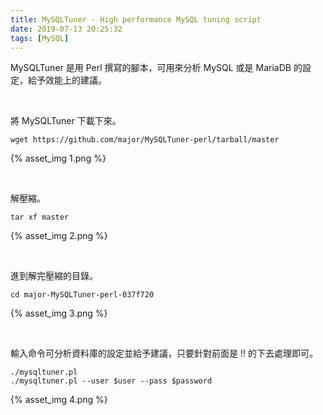 ```yaml
---
title: MySQLTuner - High performance MySQL tuning script
date: 2019-07-13 20:25:32
tags: [MySQL]
---
```


MySQLTuner 是用 Perl 撰寫的腳本，可用來分析 MySQL 或是 MariaDB 的設定，給予效能上的建議。  

<!-- More -->

</br>


將 MySQLTuner 下載下來。  

    wget https://github.com/major/MySQLTuner-perl/tarball/master

{% asset_img 1.png %}

</br>


解壓縮。  

    tar xf master

{% asset_img 2.png %}

</br>


進到解完壓縮的目錄。  

    cd major-MySQLTuner-perl-037f720

{% asset_img 3.png %}

</br>


輸入命令可分析資料庫的設定並給予建議，只要針對前面是 !! 的下去處理即可。  

    ./mysqltuner.pl 
    ./mysqltuner.pl --user $user --pass $password

{% asset_img 4.png %}
